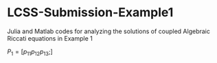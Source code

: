 # LCSS-Submission-Example1

Julia and Matlab codes for analyzing the solutions of coupled Algebraic Riccati  equations in Example 1

$P_1=[p_{11} p_{12} p_{13};]$
